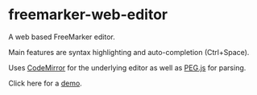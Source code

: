 freemarker-web-editor
=====================

A web based FreeMarker editor.

Main features are syntax highlighting and auto-completion (Ctrl+Space).


Uses [CodeMirror](http://codemirror.net/) for the underlying editor as well as [PEG.js](http://pegjs.majda.cz) for parsing.

Click here for a [demo](http://roded.github.io/freemarker-web-editor/).